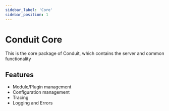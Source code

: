 ```yaml
---
sidebar_label: 'Core'
sidebar_position: 1
---
```


# Conduit Core

This is the core package of Conduit, which contains the server and common functionality

## Features

- Module/Plugin management
- Configuration management
- Tracing
- Logging and Errors
